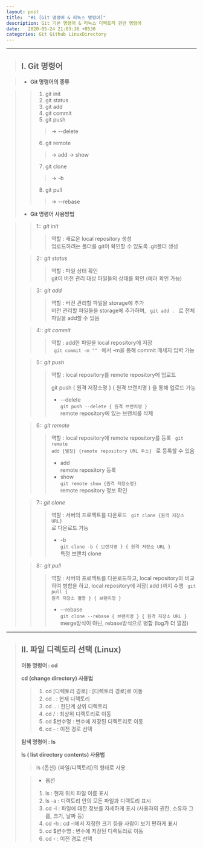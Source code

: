 ```yaml
---
layout: post
title:  "#1 [Git 명령어 & 리눅스 명령어]"
description: Git 기본 명령어 & 리눅스 디렉토리 관련 명령어
date:   2020-05-24 21:03:36 +0530
categories: Git Github LinuxDirectory
---
```


* * * 

> ## I. Git 명령어
   
> + **Git 명령어의 종류**

>   > 1. git init
>   > 2. git status
>   > 3. git add
>   > 4. git commit
>   > 5. git push 
>   >   > -> --delete
>   > 6. git remote 
>   >   > -> add
>   >   > -> show
>   > 7. git clone 
>   >   > -> -b
>   > 8. git pull 
>   >   > -> --rebase
>   
>   
> + **Git 명령어 사용방법**

>   > 1:: _git init_ 
>   >   > 역할 : 새로운 local repository 생성      
>   >   > 업로드하려는 폴더를 git이 확인할 수 있도록 .git폴더 생성
>   
>   > 2:: _git status_ 
>   >   > 역할 : 파일 상태 확인     
>   >   > git이 버전 관리 대상 파일들의 상태를 확인 (에러 확인 가능)
>   
>   > 3:: _git add_ 
>   >   > 역할 : 버전 관리할 파일을 storage에 추가    
>   >   > 버전 관리할 파일들을 storage에 추가하며, <code>
>   >   > git add .
>   >   > </code> 로 전체 파일을 add할 수 있음
>   
>   > 4:: _git commit_ 
>   >   > 역할 : add한 파일을 local repository에 저장     
>   >   > <code>
>   >   > git commit -m ""
>   >   > </code> 에서 -m을 통해 commit 메세지 입력 가능
>   
>   > 5:: _git push_ 
>   >   > 역할 : local repository를 remote repository에 업로드     
>   >   > 
>   >   >  git push { 원격 저장소명 } { 원격 브랜치명 }
>   >   > </code> 을 통해 업로드 가능   
>   >   > - --delete   
>   >   > <code>git push --delete { 원격 브랜치명 }</code>   
>   >   > remote repository에 있는 브랜치를 삭제
>   
>   > 6:: _git remote_ 
>   >   > 역할 : local repository에 remote repository를 등록 
>   >   > <code>
>   >   > git remote add {별칭} {remote repository URL 주소}
>   >   > </code> 로 등록할 수 있음
>   >   > - add   
>   >   > remote repository 등록   
>   >   > - show   
>   >   > <code>git remote show {원격 저장소명}</code>   
>   >   > remote repository 정보 확인
>   
>   > 7:: _git clone_ 
>   >   > 역할 : 서버의 프로젝트를 다운로드
>   >   > <code>
>   >   > git clone {원격 저장소 URL}
>   >   > </code>로 다운로드 가능
>   >   > - -b  
>   >   > <code>git clone -b { 브랜치명 } { 원격 저장소 URL }</code>   
>   >   > 특정 브랜치 clone
>   
>   > 8:: _git pull_ 
>   >   > 역할 : 서버의 프로젝트를 다운로드하고, local repository와 비교하여 병합을 하고, local repository에 저장( add )까지 수행
>   >   > <code>
>   >   > git pull { 원격 저장소 별명 } { 브랜치명 }
>   >   > </code>
>   >   > - --rebase  
>   >   > <code>git clone --rebase { 브랜치명 } { 원격 저장소 URL }</code>   
>   >   > merge방식이 아닌, rebase방식으로 병합 (log가 더 깔끔)
>   
* * *
>   
> ## II. 파일 디렉토리 선택 (Linux)
>     
> **이동 명령어 : cd**
>
> **cd (change directory) 사용법**
>   > 1. cd [디렉토리 경로] : [디렉토리 경로]로 이동
>   > 2. cd .              : 현재 디랙토리
>   > 3. cd ..             : 한단계 상위 디렉토리
>   > 4. cd /              : 최상위 디렉토리로 이동
>   > 5. cd $변수명         : 변수에 저장된 디렉토리로 이동
>   > 6. cd -              : 이전 경로 선택
>   
>   
> **탐색 명령어 : ls**
>
> **ls ( list directory contents) 사용법**
>   > ls {옵션} {파일/디렉토리}의 형태로 사용   
>
>   > - 옵션
>   > 1. ls           : 현재 위치 파일 이름 표시
>   > 2. ls -a        : 디렉토리 안의 모든 파일과 디렉토리 표시
>   > 3. cd -l        : 파일에 대한 정보를 자세하게 표시 (사용자의 권한, 소유자 그룹, 크기, 날짜 등)
>   > 4. cd -h        : cd -l에서 지정한 크기 등을 사람이 보기 편하게 표시
>   > 5. cd $변수명    : 변수에 저장된 디렉토리로 이동
>   > 6. cd -         : 이전 경로 선택